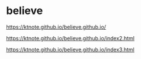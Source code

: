 # believe
https://ktnote.github.io/believe.github.io/ 

https://ktnote.github.io/believe.github.io/index2.html

https://ktnote.github.io/believe.github.io/index3.html